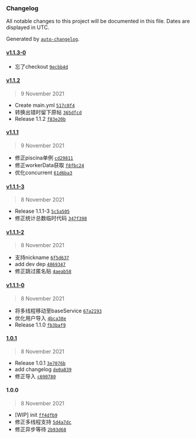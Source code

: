 ### Changelog

All notable changes to this project will be documented in this file. Dates are displayed in UTC.

Generated by [`auto-changelog`](https://github.com/CookPete/auto-changelog).

#### [v1.1.3-0](https://github.com/mcbbs-official/xconvertq/compare/v1.1.2...v1.1.3-0)

- 忘了checkout [`9ecbb4d`](https://github.com/mcbbs-official/xconvertq/commit/9ecbb4dc1a2107b86d852fbdf16e72fe12ef645d)

#### [v1.1.2](https://github.com/mcbbs-official/xconvertq/compare/v1.1.1...v1.1.2)

> 9 November 2021

- Create main.yml [`517c0f4`](https://github.com/mcbbs-official/xconvertq/commit/517c0f4718c4bc5d1cc09ca91154724a6a8c3ab5)
- 转换出错时留下原帖 [`365dfcd`](https://github.com/mcbbs-official/xconvertq/commit/365dfcd363d6ff793a357552b15ba8fc71d5af4f)
- Release 1.1.2 [`f83e20b`](https://github.com/mcbbs-official/xconvertq/commit/f83e20b1cb5eb5d94b0d64140a00ccec935ba22e)

#### [v1.1.1](https://github.com/mcbbs-official/xconvertq/compare/v1.1.1-3...v1.1.1)

> 9 November 2021

- 修正piscina单例 [`cd29811`](https://github.com/mcbbs-official/xconvertq/commit/cd29811ad404f11ee17dc5ba7fd96391930abad9)
- 修正workerData获取 [`f8fbc24`](https://github.com/mcbbs-official/xconvertq/commit/f8fbc2486714f94e9c1a2b44d0f242b6032bc025)
- 优化concurrent [`61d6ba3`](https://github.com/mcbbs-official/xconvertq/commit/61d6ba31dbbad8b0a6be3500db94b37ec554a16d)

#### [v1.1.1-3](https://github.com/mcbbs-official/xconvertq/compare/v1.1.1-2...v1.1.1-3)

> 8 November 2021

- Release 1.1.1-3 [`5c5a505`](https://github.com/mcbbs-official/xconvertq/commit/5c5a50531a03fe2d950d3fd00be833000bf98320)
- 修正统计总数临时代码 [`347f398`](https://github.com/mcbbs-official/xconvertq/commit/347f3986e760eb66095693af58b529905d808799)

#### [v1.1.1-2](https://github.com/mcbbs-official/xconvertq/compare/v1.1.1-0...v1.1.1-2)

> 8 November 2021

- 支持nickname [`6f5d637`](https://github.com/mcbbs-official/xconvertq/commit/6f5d63747e211b8a2cf8a4ce63b51fa9b774880c)
- add dev dep [`4869347`](https://github.com/mcbbs-official/xconvertq/commit/486934792a7e745c3bd4367cfd60e6d3412a6de4)
- 修正跳过匿名贴 [`4aeab58`](https://github.com/mcbbs-official/xconvertq/commit/4aeab580efffeb4ee30ba2f36cba035e9f389280)

#### [v1.1.1-0](https://github.com/mcbbs-official/xconvertq/compare/1.0.1...v1.1.1-0)

> 8 November 2021

- 将多线程移动至baseService [`67a2193`](https://github.com/mcbbs-official/xconvertq/commit/67a21932f2a2e2beeaa2e0afa2c320675a769cbb)
- 优化用户导入 [`4bca38e`](https://github.com/mcbbs-official/xconvertq/commit/4bca38efc2a86de0d32a44ff366e96c65cebcd16)
- Release 1.1.0 [`fb3baf9`](https://github.com/mcbbs-official/xconvertq/commit/fb3baf9005424b4f7c27a2c916545f395e62f862)

#### [1.0.1](https://github.com/mcbbs-official/xconvertq/compare/1.0.0...1.0.1)

> 8 November 2021

- Release 1.0.1 [`3e7076b`](https://github.com/mcbbs-official/xconvertq/commit/3e7076b56eb97471084fccf8dd7db5d57c930007)
- add changelog [`de0a839`](https://github.com/mcbbs-official/xconvertq/commit/de0a839d585718b65311f9e84a954fa001a81b6d)
- 修正导入 [`c690780`](https://github.com/mcbbs-official/xconvertq/commit/c6907803396032696b1bc6e4182ffb5f4488ffd1)

#### 1.0.0

> 8 November 2021

- [WIP] init [`ff4dfb9`](https://github.com/mcbbs-official/xconvertq/commit/ff4dfb99dc77fcd2c2f88ac293d819ccd4dc47c7)
- 修正多线程支持 [`5d4a7dc`](https://github.com/mcbbs-official/xconvertq/commit/5d4a7dc2f73e0ba0131e08e861144c571331ba09)
- 修正异步等待 [`2b93d68`](https://github.com/mcbbs-official/xconvertq/commit/2b93d685de6026169c1c0dfb7015a160bfe9ba91)
